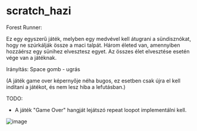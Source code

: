 # scratch_hazi

Forest Runner:

Ez egy egyszerű játék, melyben egy medvével kell átugrani a sündisznókat, hogy ne szúrkálják össze a maci talpát. Három életed van, amennyiben hozzáérsz egy sünihez elvesztesz egyet. Az összes élet elvesztése esetén vége van a játéknak.

Irányítás:
Space gomb - ugrás

(A játék game over képernyője néha bugos, ez esetben csak újra el kell indítani a játékot, és nem lesz hiba a lefutásban.)

TODO:
- A játék "Game Over" hangját lejátszó repeat loopot implementálni kell.

![image](https://github.com/ang3lak0s/scratch_hazi/assets/145838947/ef29f23b-909a-44be-b9d5-ac7e1c1af454)

